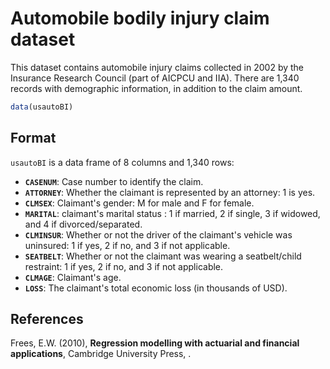 # Automobile bodily injury claim dataset

This dataset contains automobile injury claims collected in 2002 by the Insurance Research Council (part of AICPCU and IIA). There are 1,340 records with demographic information, in addition to the claim amount.

```r
data(usautoBI)
```

## Format

`usautoBI` is a data frame of 8 columns and 1,340 rows:

- **`CASENUM`**: Case number to identify the claim.
- **`ATTORNEY`**: Whether the claimant is represented by an attorney: 1 is yes.
- **`CLMSEX`**: Claimant's gender: M for male and F for female.
- **`MARITAL`**: claimant's marital status : 1 if married, 2 if single, 3 if widowed, and 4 if divorced/separated.
- **`CLMINSUR`**: Whether or not the driver of the claimant's vehicle was uninsured: 1 if yes, 2 if no, and 3 if not applicable.
- **`SEATBELT`**: Whether or not the claimant was wearing a seatbelt/child restraint: 1 if yes, 2 if no, and 3 if not applicable.
- **`CLMAGE`**: Claimant's age.
- **`LOSS`**: The claimant's total economic loss (in thousands of USD).

## References

Frees, E.W. (2010), **Regression modelling with actuarial and financial applications**, Cambridge University Press, .

 
